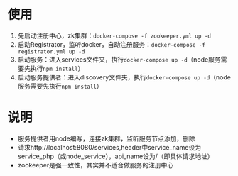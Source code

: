 # 使用
1. 先启动注册中心，zk集群：`docker-compose -f zookeeper.yml up -d`
2. 启动Registrator，监听docker，自动注册服务：`docker-compose -f registrator.yml up -d`
3. 启动服务：进入services文件夹，执行`docker-compose up -d`（node服务需要先执行`npm install`）
4. 启动服务提供者：进入discovery文件夹，执行`docker-compose up -d`（node服务需要先执行`npm install`）

# 说明
* 服务提供者用node编写，连接zk集群，监听服务节点添加，删除
* 请求http://localhost:8080/services,header中service_name设为service_php（或node_service），api_name设为/（即具体请求地址）
* zookeeper是强一致性，其实并不适合做服务的注册中心
